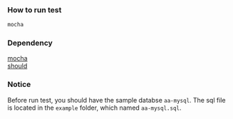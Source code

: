 ### How to run test
```js
mocha
```

### Dependency
[mocha](https://github.com/mochajs/mocha)  
[should](https://github.com/tj/should.js)  

### Notice
Before run test, you should have the sample databse `aa-mysql`. The sql file is located in the `example` folder, which named `aa-mysql.sql`.